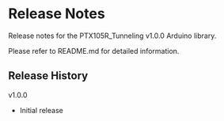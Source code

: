 # Release Notes

Release notes for the PTX105R_Tunneling v1.0.0 Arduino library.

Please refer to README.md for detailed information.

## Release History

v1.0.0

- Initial release

